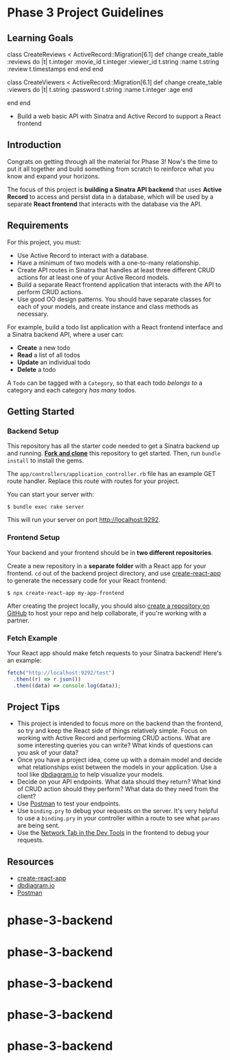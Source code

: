 # Phase 3 Project Guidelines

## Learning Goals


 class CreateReviews < ActiveRecord::Migration[6.1]
  def change
    create_table :reviews do |t|
      t.integer :movie_id
      t.integer :viewer_id
      t.string :name
      t.string :review
      t.timestamps
    end
  end
end

class CreateViewers < ActiveRecord::Migration[6.1]
  def change
    create_table :viewers do |t|
      t.string :password
      t.string :name
      t.integer :age
    end

  end
end


- Build a web basic API with Sinatra and Active Record to support a React
  frontend

## Introduction

Congrats on getting through all the material for Phase 3! Now's the time to put
it all together and build something from scratch to reinforce what you know and
expand your horizons.

The focus of this project is **building a Sinatra API backend** that uses
**Active Record** to access and persist data in a database, which will be used
by a separate **React frontend** that interacts with the database via the API.

## Requirements

For this project, you must:

- Use Active Record to interact with a database.
- Have a minimum of two models with a one-to-many relationship.
- Create API routes in Sinatra that handles at least three different CRUD
  actions for at least one of your Active Record models.
- Build a separate React frontend application that interacts with the API to
  perform CRUD actions.
- Use good OO design patterns. You should have separate classes for each of your
  models, and create instance and class methods as necessary.

For example, build a todo list application with a React frontend interface and a
Sinatra backend API, where a user can:

- **Create** a new todo
- **Read** a list of all todos
- **Update** an individual todo
- **Delete** a todo

A `Todo` can be tagged with a `Category`, so that each todo _belongs to_ a
category and each category _has many_ todos.

## Getting Started

### Backend Setup

This repository has all the starter code needed to get a Sinatra backend up and
running. [**Fork and clone**][fork link] this repository to get started. Then, run
`bundle install` to install the gems.

[fork link]: https://github.com/learn-co-curriculum/phase-3-sinatra-react-project/fork

The `app/controllers/application_controller.rb` file has an example GET route
handler. Replace this route with routes for your project.

You can start your server with:

```console
$ bundle exec rake server
```

This will run your server on port
[http://localhost:9292](http://localhost:9292).

### Frontend Setup

Your backend and your frontend should be in **two different repositories**.

Create a new repository in a **separate folder** with a React app for your
frontend. `cd` out of the backend project directory, and use
[create-react-app][] to generate the necessary code for your React frontend:

```console
$ npx create-react-app my-app-frontend
```

After creating the project locally, you should also
[create a repository on GitHub][create repo] to host your repo and help
collaborate, if you're working with a partner.

### Fetch Example

Your React app should make fetch requests to your Sinatra backend! Here's an
example:

```js
fetch("http://localhost:9292/test")
  .then((r) => r.json())
  .then((data) => console.log(data));
```

## Project Tips

- This project is intended to focus more on the backend than the frontend, so
  try and keep the React side of things relatively simple. Focus on working with
  Active Record and performing CRUD actions. What are some interesting queries you can write? What kinds of questions can you ask of your data?
- Once you have a project idea, come up with a domain model and decide what
  relationships exist between the models in your application. Use a tool like
  [dbdiagram.io][] to help visualize your models.
- Decide on your API endpoints. What data should they return? What kind of CRUD
  action should they perform? What data do they need from the client?
- Use [Postman][postman download] to test your endpoints.
- Use `binding.pry` to debug your requests on the server. It's very helpful to use a
  `binding.pry` in your controller within a route to see what `params` are being
  sent.
- Use the [Network Tab in the Dev Tools][network tab] in the frontend to debug
  your requests.

## Resources

- [create-react-app][]
- [dbdiagram.io][]
- [Postman][postman download]

[create-react-app]: https://create-react-app.dev/docs/getting-started
[create repo]: https://docs.github.com/en/get-started/quickstart/create-a-repo
[dbdiagram.io]: https://dbdiagram.io/
[postman download]: https://www.postman.com/downloads/
[network tab]: https://developer.chrome.com/docs/devtools/network/
# phase-3-backend
# phase-3-backend
# phase-3-backend
# phase-3-backend
# phase-3-backend
